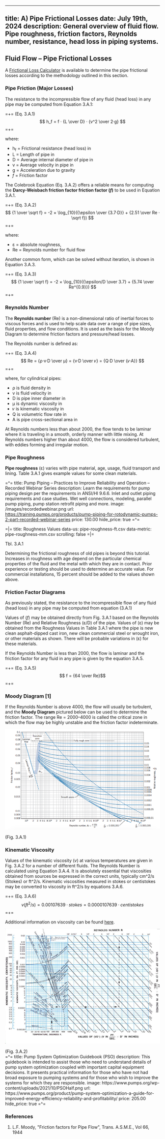 -----
title:  A) Pipe Frictional Losses
date: July 19th, 2024
description: General overview of fluid flow. Pipe roughness, friction factors, Reynolds number, resistance, head loss in piping systems.
-----

## Fluid Flow – Pipe Frictional Losses 

A <a href="/tools/frictional-losses.html" target="_blank">Frictional Loss Calculator</a> is available to determine the pipe frictional losses according to the methodology outlined in this section.

### Pipe Friction (Major Losses)

The resistance to the incompressible flow of any fluid (head loss) in any pipe may be computed from Equation 3.A.1:

=+=
<span class= equation-label >(Eq. 3.A.1)</span>
$$ h_f = f · {L \over D} · {v^2 \over 2·g} $$ 
=+=

where:

- h<sub>f</sub> = Frictional resistance (head loss) in <units us = "feet of fluid" metric = "meters of fluid"/>
- L = Length of pipe in <units us = "feet" metric = "meters"/>
- D = Average internal diameter of pipe in <units us = "feet" metric = "meters"/>
- v = Average velocity in pipe in <units us = "feet/second" metric = "meters/second"/>
- g = Acceleration due to gravity <units us = "in feet/second/second. Hereafter, the value 32.2 ft/s^2^ for sea level and 45 degrees latitude will be used." metric = "in meters/second/second. Hereafter, the value 9.81 m/s^2^ for sea level and 45 degrees latitude will be used."/>
- *f* = Friction factor

The Colebrook Equation (Eq. 3.A.2) offers a reliable means for computing the **Darcy-Weisbach friction factor friction factor (*f*)** to be used in Equation 3.A.1.

=+=
<span class= equation-label >(Eq. 3.A.2)</span>
$$ {1 \over \sqrt f} = -2 × \log_{10}({\epsilon \over {3.7·D}} + {2.51 \over Re · \sqrt f}) $$
=+=

where:

- ε = absolute roughness, <units us = "ft" metric = "mm"/>
- Re = Reynolds number for fluid flow

Another common form, which can be solved without iteration, is shown in Equation 3.A.3.

=+=
<span class= equation-label >(Eq. 3.A.3)</span>
$$ {1 \over \sqrt f} = -2 × \log_{10}({\epsilon/D \over 3.7} + {5.74 \over Re^{0.9}}) $$
=+=

### Reynolds Number

The **Reynolds number** (Re) is a non-dimensional ratio of inertial forces to viscous forces and is used to help scale data over a range of pipe sizes,
fluid properties, and flow conditions. It is used as the basis for the Moody Diagram to determine friction factors and pressure/head losses.

The Reynolds number is defined as: 

=+=
<span class= equation-label >(Eq. 3.A.4)</span>
$$ Re = {ρ·v·D \over μ} = {v·D \over 𝜈} = {Q·D \over {𝜈·A}} $$
=+=

where, for cylindrical pipes:

- ρ is fluid density in <units us = "lbm/ft^3 " metric = "kg/m^3"/>
- v is fluid velocity in <units us = "ft/s" metric = "m/s"/>
- D is pipe inner diameter in <units us = "feet" metric = "meters"/>
- μ is dynamic viscosity in <units us = "lbf·s/ft^2" metric = "kg/(m·s)"/>
- 𝜈 is kinematic viscosity in <units us = "ft^2^/s" metric = "m^2^/s"/>
- Q is volumetric flow rate in <units us = "ft^3^/s" metric = "m^3^/s"/>
- A is pipe cross-sectional area in <units us = "ft^2 " metric = "m^2"/>

At Reynolds numbers less than about 2000, the flow tends to be laminar where it is traveling in a smooth, orderly manner with little mixing. At Reynolds numbers higher than about 4000, the flow is considered turbulent, with eddies forming and irregular motion.

### Pipe Roughness

**Pipe roughness** (ε) varies with pipe material, age, usage, fluid transport and lining. Table 3.A.1 gives example values for some clean materials.

=^=
title: Pump Piping – Practices to Improve Reliability and Operation – Recorded Webinar Series 
description: Learn the requirements for pump piping design per the requirements in ANSI/HI 9.6.6.  Inlet and outlet piping requirements and case studies. Wet well connections, modeling, parallel pump piping, pump station retrofit piping and more. 
image: /images/recordedwebinar.png
url: https://training.pumps.org/products/pump-piping-for-rotodynamic-pumps-2-part-recorded-webinar-series
price: 130.00
hide_price: true
=^=

=|=
title: Roughness Values
data-us: pipe-roughness-ft.csv
data-metric: pipe-roughness-mm.csv
scrolling: false
=|=
<div class="table-label">Tbl. 3.A.1</div>

Determining the frictional roughness of old pipes is beyond this tutorial. Increases in roughness with age depend on the particular chemical properties of the fluid and the metal with which they are in contact. Prior experience or testing should be used to determine an accurate value. For commercial installations, 15 percent should be added to the values shown above.

### Friction Factor Diagrams

As previously stated, the resistance to the incompressible flow of any fluid (head loss) in any pipe may be computed from equation (3.A.1)

Values of (*f*) may be obtained directly from Fig. 3.A.1 based on the Reynolds Number (Re) and Relative Roughness (ε/D) of the pipe. Values of (ε) may be obtained from the Roughness Values in Table 3.A.1 where the pipe is new clean asphalt-dipped cast iron, new clean commercial steel or wrought iron, or other materials as shown. There will be probable variations in (ε) for these materials.

If the Reynolds Number is less than 2000, the flow is laminar and the friction factor for any fluid in any pipe is given by the equation 3.A.5.

=+=
<span class= equation-label >(Eq. 3.A.5)</span>
$$ f = {64 \over Re}$$
=+=

### Moody Diagram [1]
If the Reynolds Number is above 4000, the flow will usually be turbulent, and the **Moody Diagram** pictured below can be used to determine the friction factor. The range Re = 2000–4000 is called the critical zone in which the flow may be highly unstable and the friction factor indeterminate.

![](./images/moody-diagram-2.png#center "")
<div class="figure-label">(Fig. 3.A.1)</div>

### Kinematic Viscosity

Values of the kinematic viscosity (*v*) at various temperatures are given in Fig. 3.A.2 for a number of different fluids. The Reynolds Number is calculated using Equation 3.A.4. It is absolutely essential that viscosities obtained from sources be expressed in the correct units, typically cm^2/s (Stokes) or ft^2/s. Kinematic viscosities measured in stokes or centistokes may be converted to viscosity in ft^2/s by equations 3.A.6.

=+=
<span class= equation-label >(Eq. 3.A.6)</span>
$$v(ft^2/s) = 0.00107639 · stokes = 0.0000107639 · centistokes$$
=+=

Additional information on viscosity can be found <a href="/fluid-properties-II/viscosity.html" target="_blank">here</a>.

![](./images/Kinematic-Viscosity-Fluids.png#center "")
<div class="figure-label">(Fig. 3.A.2)</div>
=^=
title: Pump System Optimization Guidebook (PSO)
description: This guidebook is intended to assist those who need to understand details of pump system optimization coupled with important capital equipment decisions. It presents practical information for those who have not had broad exposure to pumping systems and for those who wish to improve the systems for which they are responsible.
image: https://www.pumps.org/wp-content/uploads/2021/10/PSOHalf.png
url: https://www.pumps.org/product/pump-system-optimization-a-guide-for-improved-energy-efficiency-reliability-and-profitability/
price: 205.00
hide_price: true
=^=

### References
1. L.F. Moody, "Friction factors for Pipe Flow", Trans. A.S.M.E., Vol 66, 1944